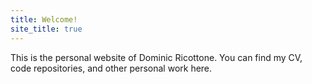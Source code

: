 ```yaml
---
title: Welcome!
site_title: true
---
```


This is the personal website of Dominic Ricottone.
You can find my CV, code repositories, and other personal work here.

